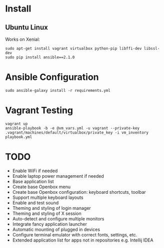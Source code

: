 # Install

## Ubuntu Linux

Works on Xenial:

    sudo apt-get install vagrant virtualbox python-pip libffi-dev libssl-dev
    sudo pip install ansible==2.1.0

# Ansible Configuration

    sudo ansible-galaxy install -r requirements.yml

# Vagrant Testing

    vagrant up
    ansible-playbook -b -e @vm_vars.yml -u vagrant --private-key .vagrant/machines/default/virtualbox/private_key -i vm_inventory playbook.yml

# TODO

* Enable WiFi if needed
* Enable laptop power management if needed
* Base application list
* Create base Openbox menu
* Create base Openbox configuration: keyboard shortcuts, toolbar
* Support multiple keyboard layouts
* Enable and test sound
* Theming and styling of login manager
* Theming and styling of X session
* Auto-detect and configure multiple monitors
* Integrate fancy application launcher
* Automatic mounting of plugged in devices
* Configure terminal emulator with correct fonts, settings, etc.
* Extended application list for apps not in repositories e.g. Intellij IDEA
